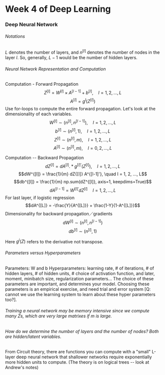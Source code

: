 # Week 4 of Deep Learning

### Deep Neural Network

###### Notations
$L$ denotes the number of layers, and $n^{[l]}$ denotes the number of nodes in the layer $l$.  So, generally, $L-1$ would be the number of hidden layers.

###### Neural Network Representation and Computation
Computation - Forward Propagation
$$Z^{[l]} = W^{[l]} × A^{[l-1]} + b^{[l]}, \quad l=1,2,...,L$$
$$A^{[l]} = g^{l}(Z^{[l]})$$
Use for-loops to compute the entire forward propagation. Let's look at the dimensionality of each variables.
$$W^{[l]} ∼ (n^{[l]}, n^{[l-1]}), \quad l = 1,2,…,L$$
$$b^{[l]} ∼ (n^{[l]}, 1), \quad l = 1,2,…,L$$
$$Z^{[l]} ∼ (n^{[l]}, m), \quad l = 1,2,…,L$$
$$A^{[l]} ∼ (n^{[l]}, m), \quad l = 0,2,…,L$$

Computation -- Backward Propagation
$$dZ^{[l]} = dA^{[l]} .* g^{[l]'}(Z^{[l]}), \quad l = 1, 2, …, L$$
$$dW^{[l]} = \frac{1}{m} dZ{[l]} A^{[l-1]'}, \quad l = 1, 2, …, L$$
$$db^{[l]} = \frac{1}{m} np.sum(dZ^{[l]}, axis=1, keepdims=True)$$
$$dA^{[l-1]} = W^{[l]'} dZ^{[l]} \quad l = 1, 2, …, L$$
For last layer, if logistic regression
$$dA^{[L]} = -\frac{Y}{A^{[L]}} + \frac{1-Y}{1-A^{[L]}}$$
Dimensionality for backward propagation／gradients
$$dW^{[l]} ∼ (n^{[l]}, n^{[l-1]})$$
$$db^{[l]} ∼ (n^{[l]}, 1)$$

Here $g^{i}(Z)$ refers to the derivative not transpose.

###### Parameters versus Hyperparameters
Parameters: W and b
Hyperparameters: learning rate, # of iterations, # of hidden layers, # of hidden units, # choice of activation function, and later, moment, minibatch size, regularization parameters... The choice of these parameters are important, and determines your model. Choosing these parameters is an empirical exercise, and need trial and error system [Q: cannot we use the learning system to learn about these hyper parameters too?].

###### Training a neural network may be memory intensive since we compute many $Z$s, which are very large matrixes if $m$ is large.

###### How do we determine the number of layers and the number of nodes? Both are hidden/latent variables.

From Circuit theory, there are functions you can compute with a "small" L-layer deep neural network that shallower networks require exponentially more hidden units to compute. (The theory is on logical trees -- look at Andrew's notes)
